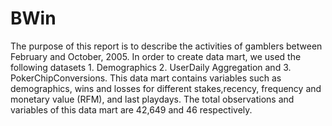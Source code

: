 # BWin
The purpose of this report is to describe the activities of gamblers between February and October, 2005. In order to create data mart, we used the following datasets 1. Demographics 2. UserDaily Aggregation and 3. PokerChipConversions. This data mart contains variables such as demographics, wins and losses for different stakes,recency, frequency and monetary value (RFM), and last playdays. The total observations and variables of this data mart are 42,649 and 46 respectively.
